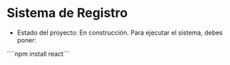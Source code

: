 <h1> Sistema de Registro</h1>

- Estado del proyecto: En construcción.
Para ejecutar el sistema, debes poner:

´´´´npm install react´´´
